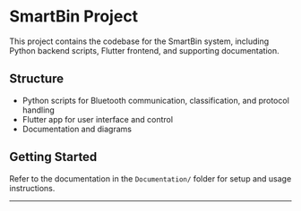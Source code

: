 # SmartBin Project

This project contains the codebase for the SmartBin system, including Python backend scripts, Flutter frontend, and supporting documentation.

## Structure
- Python scripts for Bluetooth communication, classification, and protocol handling
- Flutter app for user interface and control
- Documentation and diagrams

## Getting Started
Refer to the documentation in the `Documentation/` folder for setup and usage instructions.

---


